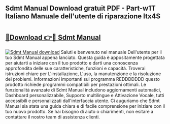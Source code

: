 ## Sdmt Manual Download gratuit PDF - Part-w1T Italiano Manuale dell'utente di riparazione Itx4S

# <h2><a href="http://dfbmqqq.blite.top/?on=Sdmt+Manual">🔗Download 👉🔴 Sdmt Manual</a></h2>

[![Sdmt Manual download](https://i.imgur.com/lujVjoI.png)](http://dfbmqqq.blite.top/?on=Sdmt+Manual)
Saluti e benvenuto nel manuale Dell'utente per il tuo Sdmt Manual appena lanciato. Questa guida è appositamente progettata per aiutarti a iniziare con il tuo prodotto e darti una conoscenza approfondita delle sue caratteristiche, funzioni e capacità. Troverai istruzioni chiare per L'installazione, L'uso, la manutenzione e la risoluzione dei problemi. Informazioni importanti sul programma REDDDDDDD questo prodotto richiede programmi compatibili per prestazioni ottimali. Le funzionalità avanzate di Sdmt Manual includono aggiornamenti automatici, Dashboard personalizzabile, Supporto multilingue e Attivazione Vocale, tutti accessibili e personalizzati dall'interfaccia utente. Ci auguriamo che Sdmt Manual sia stata una guida chiara e di facile comprensione per iniziare con il tuo nuovo prodotto. Se hai bisogno di aiuto o chiarimenti, non esitare a contattare il nostro team di assistenza clienti.
